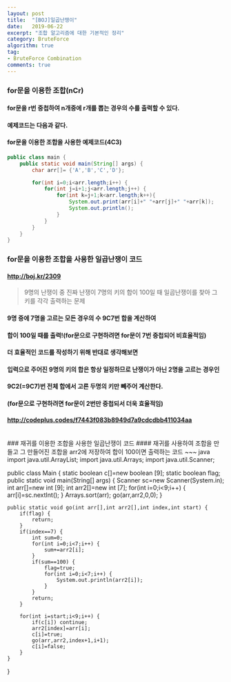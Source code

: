 ```yaml
---
layout: post
title:  "[BOJ]일곱난쟁이"
date:   2019-06-22
excerpt: "조합 알고리즘에 대한 기본적인 정리"
category: BruteForce
algorithm: true
tag:
- BruteForce Combination
comments: true
---
```

### for문을 이용한 조합(nCr)
#### for문을 r번 중첩하여 n개중에 r개를 뽑는 경우의 수를 출력할 수 있다.
#### 예제코드는 다음과 같다.

#### for문을 이용한 조합을 사용한 예제코드(4C3)
~~~ java
public class main {
	public static void main(String[] args) {
		char arr[]= {'A','B','C','D'};

		for(int i=0;i<arr.length;i++) {
			for(int j=i+1;j<arr.length;j++) {
				for(int k=j+1;k<arr.length;k++){
					System.out.print(arr[i]+" "+arr[j]+" "+arr[k]);
					System.out.println();
				}
			}
		}		
	}
}
~~~

### for문을 이용한 조합을 사용한 일곱난쟁이 코드
#### http://boj.kr/2309
> 9명의 난쟁이 중 진짜 난쟁이 7명의 키의 합이 100일 때
일곱난쟁이를 찾아 그 키를 각각 출력하는 문제

#### 9명 중에 7명을 고르는 모든 경우의 수 9C7번 합을 계산하여
#### 합이 100일 때를 출력!(for문으로 구현하려면 for문이 7번 중첩되어 비효율적임)

#### 더 효율적인 코드를 작성하기 위해 반대로 생각해보면
#### 입력으로 주어진 9명의 키의 합은 항상 일정하므로 난쟁이가 아닌 2명을 고르는 경우인
#### 9C2(=9C7)번 전체 합에서 고른 두명의 키만 빼주어 계산한다.
#### (for문으로 구현하려면 for문이 2번만 중첩되서 더욱 효율적임)
#### http://codeplus.codes/f7443f083b8949d7a9cdcdbb411034aa
<br>
### 재귀를 이용한 조합을 사용한 일곱난쟁이 코드
#### 재귀를 사용하여 조합을 만들고 그 만들어진 조합을 arr2에 저장하여 합이 100이면 출력하는 코드
~~~ java
import java.util.ArrayList;
import java.util.Arrays;
import java.util.Scanner;

public class Main {
	static boolean c[]=new boolean [9];
	static boolean flag;
	public static void main(String[] args) {
		Scanner sc=new Scanner(System.in);
		int arr[]=new int [9];
		int arr2[]=new int [7];
		for(int i=0;i<9;i++) {
			arr[i]=sc.nextInt();
		}
		Arrays.sort(arr);
		go(arr,arr2,0,0);
	}

	public static void go(int arr[],int arr2[],int index,int start) {
		if(flag) {
			return;
		}
		if(index==7) {
			int sum=0;
			for(int i=0;i<7;i++) {
				sum+=arr2[i];
			}
			if(sum==100) {
				flag=true;
				for(int i=0;i<7;i++) {
					System.out.println(arr2[i]);
				}
			}
			return;
		}

		for(int i=start;i<9;i++) {
			if(c[i]) continue;
			arr2[index]=arr[i];
			c[i]=true;
			go(arr,arr2,index+1,i+1);
			c[i]=false;
		}
	}
}
~~~
